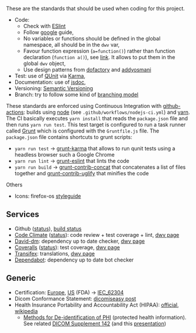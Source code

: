 These are the standards that should be used when coding for this project.

 * Code:  
   * Check with [ESlint](https://eslint.org/)
   * Follow [google](https://google.github.io/styleguide/jsguide.html) guide,
   * No variables or functions should be defined in the global namespace, all should be in the `dwv` var,
   * Favour function expression (`a=function()`) rather than function declaration (`function a()`), see [link](http://javascriptweblog.wordpress.com/2010/07/06/function-declarations-vs-function-expressions/). It allows to put them in the global `dwv` object,
   * Use design patterns from [dofactory](https://www.dofactory.com/javascript/design-patterns) and [addyosmani](http://www.addyosmani.com/resources/essentialjsdesignpatterns/book/)
 * Test: use of [QUnit](https://qunitjs.com/) via [Karma](https://karma-runner.github.io),
 * Documentation: use of [jsdoc](https://jsdoc.app/),
 * Versioning: [Semantic Versioning](http://semver.org/)
 * Branch: try to follow some kind of [branching model](http://nvie.com/posts/a-successful-git-branching-model/)

These standards are enforced using Continuous Integration with [github-actions](https://github.com/features/actions): builds using [node](http://nodejs.org/) (see `.github/workflows/nodejs-ci.yml`) and [yarn](https://classic.yarnpkg.com). The CI basically executes `yarn install` that reads the `package.json` file and then runs `yarn run test`. This test target is configured to run a task runner called [Grunt](http://gruntjs.com/) which is configured with the `Gruntfile.js` file. The `package.json` file contains shortcuts to grunt scripts:
  * `yarn run test` -> [grunt-karma](https://www.npmjs.org/package/grunt-karma) that allows to run qunit tests using a headless browser such a Google Chrome
  * `yarn run lint` -> [grunt-eslint](https://www.npmjs.org/package/grunt-eslint) that lints the code
  * `yarn run build` -> [grunt-contrib-concat](https://www.npmjs.org/package/grunt-contrib-concat) that concatenates a list of files together and [grunt-contrib-uglify](https://www.npmjs.org/package/grunt-contrib-uglify) that minifies the code

Others
 * Icons: firefox-os [styleguide](http://www.mozilla.org/en-US/styleguide/products/firefox-os/icons/)

## Services
 * Github ([status](https://status.github.com/)), [build status](https://github.com/ivmartel/dwv/actions)
 * [Code Climate](https://codeclimate.com) ([status](http://status.codeclimate.com/)): code review + test coverage + lint, [dwv page](https://codeclimate.com/github/ivmartel/dwv)
 * [David-dm](https://david-dm.org/): dependency up to date checker, [dwv page](https://david-dm.org/ivmartel/dwv)
 * [Coveralls](https://coveralls.io/) ([status](http://status.coveralls.io/)): test coverage, [dwv page](https://coveralls.io/github/ivmartel/dwv)
 * [Transifex](https://www.transifex.com): translations, [dwv page](https://www.transifex.com/ivmartel/dwv/)
 * [Dependabot](https://github.com/dependabot): dependency up to date bot checker

## Generic
 * Certification: [Europe](http://ec.europa.eu/growth/sectors/medical-devices/), [US](https://www.fda.gov/MedicalDevices) (FDA) -> [IEC_62304](https://en.wikipedia.org/wiki/IEC_62304)
 * Dicom Conformance Statement: [dicomiseasy post](http://dicomiseasy.blogspot.com.es/2016/01/dicom-conformance-statement.html)
 * Health Insurance Portability and Accountability Act (HIPAA): [official](https://www.hhs.gov/hipaa/index.html/), [wikipedia](https://en.wikipedia.org/wiki/Health_Insurance_Portability_and_Accountability_Act)
   * [Methods for De-identification of PHI](https://www.hhs.gov/hipaa/for-professionals/privacy/special-topics/de-identification/index.html) (protected health information). See related [DICOM Supplement 142](http://dicom.nema.org/dicom/2013/output/chtml/part15/chapter_E.html) (and this [presentation](http://www.dclunie.com/papers/D2_1045_Clunie_Deidentification.pdf))
